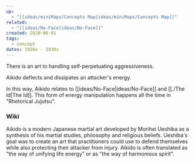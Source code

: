 ```yaml
---
up:
  - "[[ideas/miniMaps/Concepts Map|ideas/miniMaps/Concepts Map]]"
related:
  - "[[ideas/No-Face|ideas/No-Face]]"
created: 2020-06-01
tags:
  - concept
dates: 1920s - 1930s
---
```

There is an art to handling self-perpetuating aggressiveness. 

Aikido deflects and dissipates an attacker's energy.

In this way, Aikido relates to [[ideas/No-Face|ideas/No-Face]] and [[./The Id|The Id]]. This form of energy manipulation happens all the time in "Rhetorical Jujutsu".

### Wiki
Aikido is a modern Japanese martial art developed by Morihei Ueshiba as a synthesis of his martial studies, philosophy and religious beliefs. Ueshiba's goal was to create an art that practitioners could use to defend themselves while also protecting their attacker from injury. Aikido is often translated as "the way of unifying life energy" or as "the way of harmonious spirit".